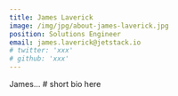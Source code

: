 ```yaml
---
title: James Laverick
image: /img/jpg/about-james-laverick.jpg
position: Solutions Engineer
email: james.laverick@jetstack.io
# twitter: 'xxx'
# github: 'xxx'
---
```


James... # short bio here
